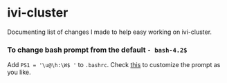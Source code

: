 # ivi-cluster

Documenting list of changes I made to help easy working on ivi-cluster.

### To change bash prompt from the default `- bash-4.2$`
Add `PS1 = '\u@\h:\W$ '` to `.bashrc`. Check [this](https://www.thegeekstuff.com/2008/09/bash-shell-ps1-10-examples-to-make-your-linux-prompt-like-angelina-jolie/) to customize the prompt as you like.
